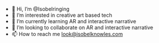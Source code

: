 - 👋 Hi, I’m @Isobelringing
- 👀 I’m interested in creative art based tech
- 🌱 I’m currently learning AR and interactive narrative
- 💞️ I’m looking to collaborate on AR and interactive narrative
- 📫 How to reach me look@isobelknowles.com

<!---
Isobelringing/Isobelringing is a ✨ special ✨ repository because its `README.md` (this file) appears on your GitHub profile.
You can click the Preview link to take a look at your changes.
--->
